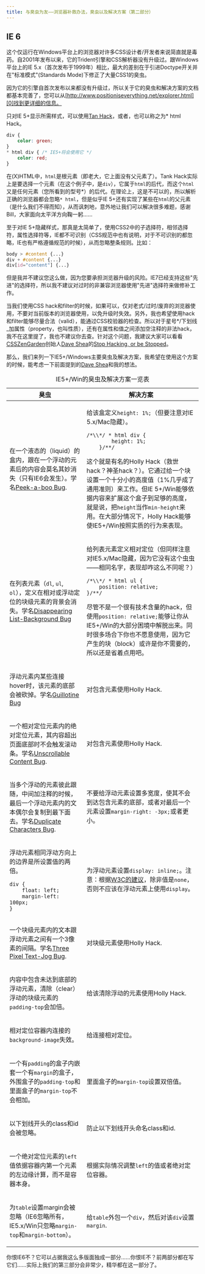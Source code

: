 ```yaml
---
title: 与臭虫为友——浏览器补救办法，臭虫以及解决方案（第二部分）
---
```

## IE 6

这个仅运行在Windows平台上的浏览器对许多CSS设计者/开发者来说简直就是毒药。自2001年发布以来，它的Trident引擎和CSS解析器没有升级过。跟Windows平台上的IE 5.x（首次发布于1999年）相比，最大的差别在于引进Doctype开关并在"标准模式"(Standards Mode)下修正了大量CSS1的臭虫。

因为它的引擎自首次发布以来都没有升级过，所以关于它的臭虫和解决方案的文档都基本完善了，您可以从[http://www.positioniseverything.net/explorer.html][0]找到更详细的信息。

只对IE 5+显示所需样式，可以使用[Tan Hack][1]，或者，也可以称之为\* html Hack。

```css
div {
    color: green;
}
* html div { /* IE5+将会使用它 */
    color: red;
}
```

在(X)HTML中，`html`是根元素（即老大，它上面没有父元素了）。Tank Hack实际上是要选择一个元素（在这个例子中，是`div`），它属于`html`的后代，而这个`html`又是任何元素（您所看到的型号\*）的后代。在理论上，这是不可以的，所以解析正确的浏览器都会忽略`* html`，但是似乎IE 5+还有实现了某些在`html`的父元素（是什么我们不得而知），从而讽刺地，意外地让我们可以解决很多难题，感谢Bill，大家面向太平洋方向鞠一躬……

至于对IE 5+隐藏样式，那真是太简单了，使用CSS2中的子选择符，相邻选择符，属性选择符等，IE都不可识别（CSS规范中也有说明，对于不可识别的都忽略，IE也有严格遵循规范的时候），从而忽略整条规则。比如：

```css
body > #content {...}
div + #content {...}
div[id="content"] {...}
```

但是我并不建议您这么做，因为您要承担浏览器升级的风险。IE7已经支持这些"先进"的选择符，所以我不建议对过时的非兼容浏览器使用"先进"选择符来做修补工作。

当我们使用CSS hack和filter的时候，如果可以，仅对老式/过时/废弃的浏览器使用，不要对当前版本的浏览器使用，以免升级时失效。另外，我也希望使用hack和filter能够尽量合法（valid），能通过CSS校验器的检查。所以对于星号\*/下划线_加属性（property，也叫性质），还有在属性和值之间添加空注释的非法hack，我不在这里提了，我也不建议你去查。针对这个问题，我建议大家可以看看[CSSZenGarden][2]创始人[Dave Shea][3]的[Stop Hacking, or be Stopped][4]。

那么，我们来列一下IE5+/Windows主要臭虫及解决方案，我希望在使用这个方案的时候，能考虑一下前面提到的[Dave Shea][3]和我的想法。

<table summary="IE5+/Win的臭虫及解决方案" width="96%">
    <caption>IE5+/Win的臭虫及解决方案一览表</caption>
    <thead>
        <tr>
        <th>臭虫</th>
        <th>解决方案</th>
        </tr>
    </thead>
    <tbody>
        <tr>
            <td>
                <p>在一个液态的（liquid）的盒内，跟在一个浮动的元素后的内容会莫名其妙消失（只有IE6会发生）。学名<a href="http://web.archive.org/web/20100218144305/http://www.positioniseverything.net/explorer/peekaboo.html">Peek-a-boo Bug</a>.</p>
            </td>
            <td>
                <p>给该盒定义<code>height: 1%;</code>（但要注意对IE 5.x/Mac隐藏）。</p>
    <pre><code>/*\\*/ * html div {
        height: 1%;
    }/**/</code></pre>
            <p>这个就是有名的Holly Hack（救世hack？神圣hack？）。它通过给一个块设置一个十分小的高度值（1%几乎成了通用准则）来工作。但IE 5+/Win能够依据内容来扩展这个盒子到足够的高度，就是说，把<code>height</code>当作<code>min-height</code>来用。在大部分情况下，Holly Hack能够使IE5+/Win按照实质的行为来表现。</p>
            </td>
        </tr>
        <tr>
            <td>
                <p>在列表元素（<code>dl</code>, <code>ul</code>, <code>ol</code>），定义在相对或浮动定位的块级元素的背景会消失。学名<a href="http://web.archive.org/web/20100218144305/http://www.positioniseverything.net/explorer/ie-listbug.html">Disappearing List-Background Bug</a></p>
            </td>
            <td>
            <p>给列表元素定义相对定位（但同样注意对IE5.x/Mac隐藏，因为它没有这个虫虫——相同名字，表现却咋这么不同呢？）</p>
<pre><code>/*\\*/ * html ul {
    position: relative;
}/**/</code></pre>
            <p>尽管不是一个很有技术含量的hack，但使用<code>position: relative;</code>能够让你从IE5+/Win的大部分困境中解脱出来。同时很多场合下你也不愿意使用，因为它产生的块（block）或许是你不需要的，所以还是省着点用吧。</p>
            </td>
        </tr>
        <tr>
            <td>
                <p>浮动元素内某些连接hover时，该元素的底部会被砍掉。学名<a href="http://web.archive.org/web/20100218144305/http://www.positioniseverything.net/explorer/guillotine.html">Guillotine Bug</a></p>
            </td>
            <td>
                <p>对包含元素使用Holly Hack.</p>
            </td>
        </tr>
        <tr>
            <td>
                <p>一个相对定位元素内的绝对定位元素，其内容超出页面底部时不会触发滚动条。学名<a href="http://web.archive.org/web/20100218144305/http://www.positioniseverything.net/explorer/unscrollable.html">Unscrollable Content Bug</a>.</p>
            </td>
            <td>
                <p>对包含元素使用Holly Hack.</p>
            </td>
        </tr>
        <tr>
            <td>
                <p>当多个浮动的元素彼此跟随，中间加注释的时候，最后一个浮动元素内的文本偶尔会复制到最下面去。学名<a href="http://web.archive.org/web/20100218144305/http://www.positioniseverything.net/explorer/dup-characters.html">Duplicate Characters Bug</a>.</p>
            </td>
            <td>
                <p>不要给浮动元素设置多宽度，使其不会到达包含元素的底部，或者对最后一个元素设置<code>margin-right: -3px;</code>或者更小。</p>
            </td>
        </tr>
        <tr>
            <td>
                <p>浮动元素相同浮动方向上的边界是所设置值的两倍。</p>
<pre><code>div {
    float: left;
    margin-left: 100px;
}</code></pre>
            </td>
            <td>
                <p>为浮动元素设置<code>display: inline;</code>。注意：根据<a href="http://web.archive.org/web/20100218144305/http://www.w3.org/TR/CSS21/visuren.html#floats">W3C的建议</a>，除非值是<code>none</code>，否则不应该在浮动元素上使用<code>display</code>。</p>
            </td>
        </tr>
        <tr>
            <td>
                <p>一个块级元素内的文本跟浮动元素之间有一个3像素的间隔。学名<a href="http://web.archive.org/web/20100218144305/http://www.positioniseverything.net/explorer/threepxtest.html">Three Pixel Text-Jog Bug</a>.</p>
            </td>
            <td>
                <p>对块级元素使用Holly Hack.</p>
            </td>
        </tr>
        <tr>
            <td>
                <p>内容中包含未达到底部的浮动元素，清除（clear）浮动的块级元素的<code>padding-top</code>会加倍。</p>
            </td>
            <td>
                <p>给该清除浮动的元素使用Holly Hack.</p>
            </td>
        </tr>
        <tr>
            <td>
                <p>相对定位容器内连接的<code>background-image</code>失效。</p>
            </td>
            <td>
                <p>给连接相对定位。</p>
            </td>
        </tr>
        <tr>
            <td>
                <p>一个有<code>padding</code>的盒子内嵌套一个有<code>margin</code>的盒子，外围盒子的<code>padding-top</code>和里面盒子的<code>margin-top</code>不会相加。</p>
            </td>
            <td>
                <p>里面盒子的<code>margin-top</code>设置双倍值。</p>
            </td>
        </tr>
        <tr>
            <td>
                <p>以下划线开头的class和id会被忽略。</p>
            </td>
            <td>
                <p>防止以下划线开头命名class和id.</p>
            </td>
        </tr>
        <tr>
            <td>
                <p>一个绝对定位元素的<code>left</code>值依据容器内第一个元素的左边缘计算，而不是容器本身。</p>
            </td>
            <td>
                <p>根据实际情况调整<code>left</code>的值或者绝对定位容器。</p>
            </td>
        </tr>
        <tr>
            <td>
                <p>为<code>table</code>设置margin会被忽略（IE6忽略所有，IE5.x/Win只忽略<code>margin-top</code>和<code>margin-bottom</code>）。</p>
            </td>
            <td>
                <p>给<code>table</code>外包一个<code>div</code>，然后对该<code>div</code>设置<code>margin</code>.</p>
            </td>
        </tr>
    </tbody>
</table>

你恨IE6不？它可以占据我这么多版面独成一部分……你恨IE不？前两部分都在写它们……实际上我们的第三部分会非常少，精华都在这一部分了。

[0]: http://www.positioniseverything.net/explorer.html
[1]: http://www.info.com.ph/~etan/w3pantheon/style/starhtmlbug.html
[2]: http://csszengarden.com
[3]: http://www.mezzoblue.com/
[4]: http://www.thinkvitamin.com/features/css/stop-css-hacking
[5]: http://www.positioniseverything.net/explorer/peekaboo.html
[6]: http://www.positioniseverything.net/explorer/ie-listbug.html
[7]: http://www.positioniseverything.net/explorer/guillotine.html
[8]: http://www.positioniseverything.net/explorer/unscrollable.html
[9]: http://www.positioniseverything.net/explorer/dup-characters.html
[10]: http://www.w3.org/TR/CSS21/visuren.html#floats
[11]: http://www.positioniseverything.net/explorer/threepxtest.html

